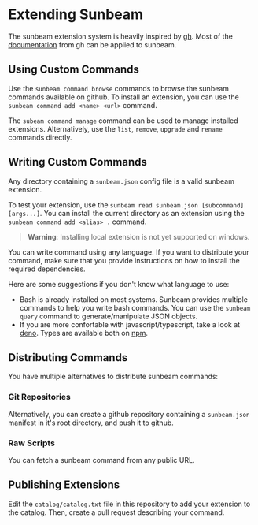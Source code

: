 # Extending Sunbeam

The sunbeam extension system is heavily inspired by [gh](https://cli.github.com). Most of the [documentation](https://docs.github.com/en/github-cli/github-cli/creating-github-cli-extensions) from gh can be applied to sunbeam.

## Using Custom Commands

Use the `sunbeam command browse` commands to browse the sunbeam commands available on github.
To install an extension, you can use the `sunbeam command add <name> <url>` command.

The `subeam command manage` command can be used to manage installed extensions.
Alternatively, use the `list`, `remove`, `upgrade` and `rename` commands directly.

## Writing Custom Commands

Any directory containing a `sunbeam.json` config file is a valid sunbeam extension.

To test your extension, use the `sunbeam read sunbeam.json [subcommand] [args...]`.
You can install the current directory as an extension using the `sunbeam command add <alias> .` command.

> **Warning**: Installing local extension is not yet supported on windows.

You can write command using any language. If you want to distribute your command, make sure that you provide instructions on how to install the required dependencies.

Here are some suggestions if you don't know what language to use:

- Bash is already installed on most systems. Sunbeam provides multiple commands to help you write bash commands. You can use the `sunbeam query` command to generate/manipulate JSON objects.
- If you are more confortable with javascript/typescript, take a look at [deno](https://deno.land/). Types are available both on [npm](https://npmjs.com/package/sunbeam-types).

## Distributing Commands

You have multiple alternatives to distribute sunbeam commands:

### Git Repositories

Alternatively, you can create a github repository containing a `sunbeam.json` manifest in it's root directory, and push it to github.

### Raw Scripts

You can fetch a sunbeam command from any public URL.

## Publishing Extensions

Edit the `catalog/catalog.txt` file in this repository to add your extension to the catalog. Then, create a pull request describing your command.
